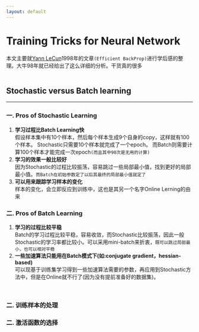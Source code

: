 ```yaml
---
layout: default
---
```


__Training Tricks for Neural Network__
========
本文主要就[Yann LeCun](http://yann.lecun.com)1998年的文章`(Efficient BackProp)`进行学后感的整理。大牛98年就已经给出了这么详细的分析。干货真的很多    
<br />

__Stochastic versus Batch learning__     
----------    
---   
    
### __一. Pros of Stochastic Learning__     
1.  __学习过程比Batch Learning快__      
假设样本集中有10个样本，然后每个样本生成9个自身的copy，这样就有100个样本。
Stochastic只需要10个样本就完成了一个epoch。
而Batch则需要计算100个样本才能完成一次epoch`(而且其中90次是无用的计算)`    
2.  __学习的效果一般比较好__      
因为Stochastic的过程比较振荡，容易跳过一些局部最小值，找到更好的局部最小值。`而Batch在初始参数定了以后其最终的局部最小值就定了`
3.  __可以用来跟踪学习样本的变化__       
样本的变化，会立即反应到训练中，这也是其另一个名字Online Lerning的由来

###  __二. Pros of Batch Learning__     
1.  __学习的过程比较平稳__    
Batch的学习过程比较平稳，容易收敛，而Stochastic比较振荡，因此一般Stochastic的学习率都比较小。可以采用mini-batch来折衷，`既可以跳过局部最小，也可以相对平稳`      
2.  __一些加速算法只能用在Batch模式下(如:conjugate gradient，hessian-based)__   
可以现基于训练集学习得到一些加速算法需要的参数，再应用到Stochastic方法中，但是在Online就不行了(因为没有提前准备好的数据集)。  
<br />


### __二. 训练样本的处理__  


### __二. 激活函数的选择__  


